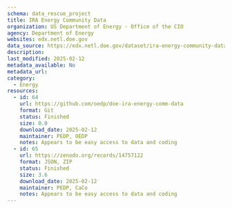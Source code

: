```yaml
---
schema: data_rescue_project 
title: IRA Energy Community Data
organization: US Department of Energy - Office of the CIO
agency: Department of Energy
websites: edx.netl.doe.gov
data_source: https://edx.netl.doe.gov/dataset/ira-energy-community-data-layers
description: 
last_modified: 2025-02-12
metadata_available: No
metadata_url: 
category:
  - Energy 
resources:
  - id: 64
    url: https://github.com/oedp/doe-ira-energy-comm-data
    format: Git
    status: Finished
    size: 0.0
    download_date: 2025-02-12
    maintainer: PEDP, OEDP
    notes: Appears to be easy access to data and coding
  - id: 65
    url: https://zenodo.org/records/14757122
    format: JSON, ZIP
    status: Finished
    size: 3.6
    download_date: 2025-02-12
    maintainer: PEDP, CaCo
    notes: Appears to be easy access to data and coding
---
```


